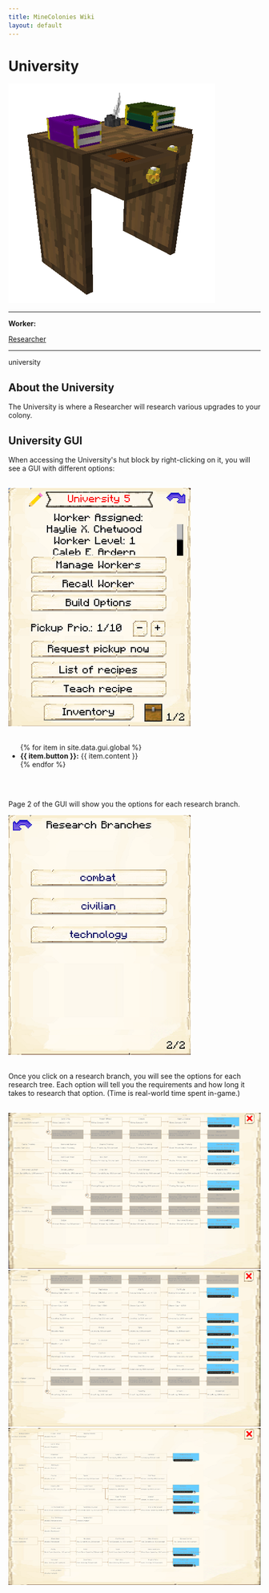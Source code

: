 ```yaml
---
title: MineColonies Wiki
layout: default
---
```

# University

<div class="infobox box text-center">
    <img src="../../assets/images/buildings/university.png" alt="University's Hut" />
    <hr />
    <div class="row section-text text-left">
        <div class="col">
        <p><strong>Worker:</strong></p>
        </div>
        <div class="col">
        <p><a href="../workers/researcher">Researcher</a></p>
        </div>
    </div>
    <hr />
    <recipe>university</recipe>
</div>

## About the University

The University is where a Researcher will research various upgrades to your colony. 

## University GUI

When accessing the University's hut block by right-clicking on it, you will see a GUI with different options:

<br>
<div class="row">
  <div class="col-sm-12 col-md">
    <img src="../../assets/images/gui/universitygui1.png" class="img-fluid mx-auto" alt="University GUI">
  </div>
  <div class="col-sm-12 col-md">
    <br>
    <ul>
      {% for item in site.data.gui.global %}
        <li><strong>{{ item.button }}:</strong> {{ item.content }}</li>
      {% endfor %}
    </ul>
  </div>
</div>
<br>



<br>

Page 2 of the GUI will show you the options for each research branch.

<div class="row">
  <div class="col-sm-12 col-md">
    <img src="../../assets/images/gui/universitygui2.png" class="img-fluid mx-auto" alt="University GUI Page 2">
  </div>
</div>
    
<br>
    
Once you click on a research branch, you will see the options for each research tree. Each option will tell you the requirements and how long it takes to research that option. (Time is real-world time spent in-game.)

<br>

<img src="../../assets/images/gui/universitycombat.png" class="img-fluid mx-auto" alt="University Combat GUI Page">

<br>

<img src="../../assets/images/gui/universitycivilian.png" class="img-fluid mx-auto" alt="University Civilian GUI Page">

 <br>
 
 <img src="../../assets/images/gui/universitytechnology.png" class="img-fluid mx-auto" alt="University Technology GUI Page">
 
 <br>
 
